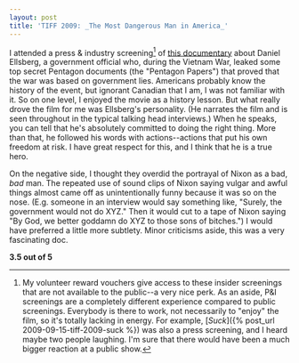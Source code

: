 ```yaml
---
layout: post
title: 'TIFF 2009: _The Most Dangerous Man in America_'
---
```


  
I attended a press & industry screening[^1] of [this documentary](http://www.imdb.com/title/tt1319726/) about Daniel Ellsberg, a government official who, during the Vietnam War, leaked some top secret Pentagon documents (the "Pentagon Papers") that proved that the war was based on government lies. Americans probably know the history of the event, but ignorant Canadian that I am, I was not familiar with it. So on one level, I enjoyed the movie as a history lesson. But what really drove the film for me was Ellsberg's personality. (He narrates the film and is seen throughout in the typical talking head interviews.) When he speaks, you can tell that he's absolutely committed to doing the right thing. More than that, he followed his words with actions--actions that put his own freedom at risk. I have great respect for this, and I think that he is a true hero.  
  
On the negative side, I thought they overdid the portrayal of Nixon as a bad, _bad_ man. The repeated use of sound clips of Nixon saying vulgar and awful things almost came off as unintentionally funny because it was so on the nose. (E.g. someone in an interview would say something like, "Surely, the government would not do XYZ." Then it would cut to a tape of Nixon saying "By God, we better goddamn do XYZ to those sons of bitches.") I would have preferred a little more subtlety. Minor criticisms aside, this was a very fascinating doc.
  
**3.5 out of 5**

[^1]: My volunteer reward vouchers give access to these insider screenings that are not available to the public--a very nice perk. As an aside, P&I screenings are a completely different experience compared to public screenings. Everybody is there to work, not necessarily to "enjoy" the film, so it's totally lacking in energy. For example, [_Suck_]({% post_url 2009-09-15-tiff-2009-suck %}) was also a press screening, and I heard maybe two people laughing. I'm sure that there would have been a much bigger reaction at a public show.

